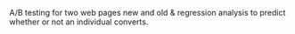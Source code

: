 A/B testing for two web pages new and old & regression analysis to predict whether or not an individual converts.

